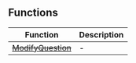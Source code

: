 ## Functions

| Function | Description |
| ------ | ------ |
| [~~ModifyQuestion~~](functions/ModifyQuestion.md) | - |
